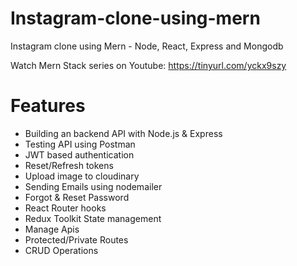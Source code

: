 # Instagram-clone-using-mern
Instagram clone using Mern - Node, React, Express and Mongodb 

Watch Mern Stack series on Youtube: https://tinyurl.com/yckx9szy

# Features 
- Building an backend API with Node.js & Express
- Testing API using Postman
- JWT based authentication
- Reset/Refresh tokens
- Upload image to cloudinary
- Sending Emails using nodemailer
- Forgot & Reset Password
- React Router hooks
- Redux Toolkit State management
- Manage Apis
- Protected/Private Routes
- CRUD Operations

